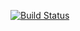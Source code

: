 [![Build Status](https://travis-ci.org/BURNINGTIGER/lab09.svg?branch=master)](https://travis-ci.org/BURNINGTIGER/lab09)
